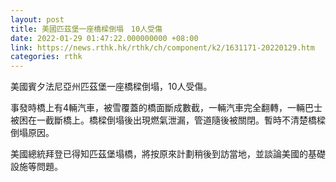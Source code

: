 ```yaml
---
layout: post
title: 美國匹茲堡一座橋樑倒塌　10人受傷
date: 2022-01-29 01:47:22.000000000 +08:00
link: https://news.rthk.hk/rthk/ch/component/k2/1631171-20220129.htm
categories: rthk
---
```


美國賓夕法尼亞州匹茲堡一座橋樑倒塌，10人受傷。

事發時橋上有4輛汽車，被雪覆蓋的橋面斷成數截，一輛汽車完全翻轉，一輛巴士被困在一截斷橋上。橋樑倒塌後出現燃氣泄漏，管道隨後被關閉。暫時不清楚橋樑倒塌原因。

美國總統拜登已得知匹茲堡塌橋，將按原來計劃稍後到訪當地，並談論美國的基礎設施等問題。
